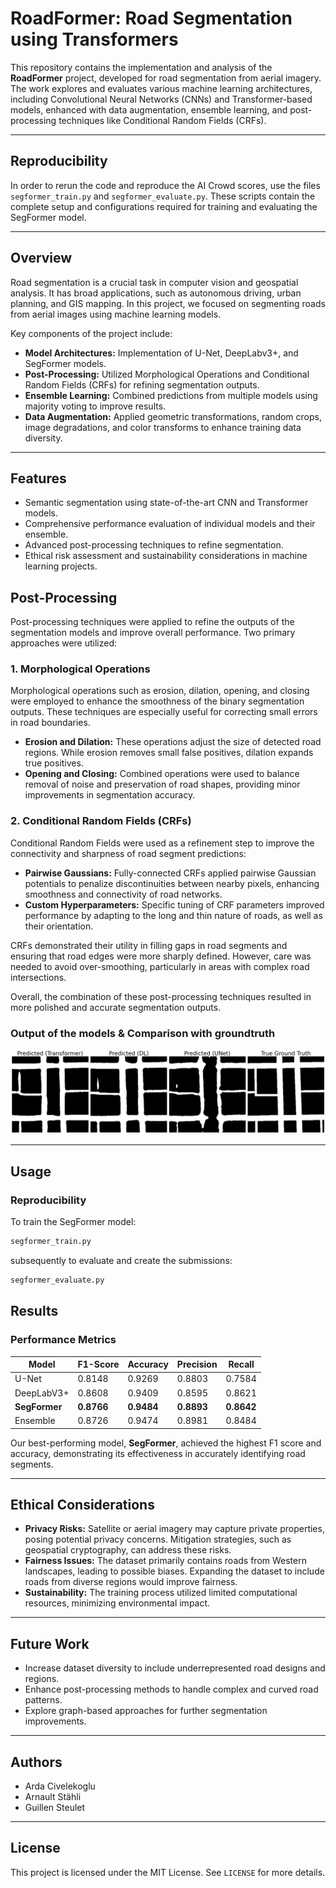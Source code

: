 # RoadFormer: Road Segmentation using Transformers

This repository contains the implementation and analysis of the **RoadFormer** project, developed for road segmentation from aerial imagery. The work explores and evaluates various machine learning architectures, including Convolutional Neural Networks (CNNs) and Transformer-based models, enhanced with data augmentation, ensemble learning, and post-processing techniques like Conditional Random Fields (CRFs).

---

## Reproducibility

In order to rerun the code and reproduce the AI Crowd scores, use the files `segformer_train.py` and `segformer_evaluate.py`. These scripts contain the complete setup and configurations required for training and evaluating the SegFormer model.

---

## Overview

Road segmentation is a crucial task in computer vision and geospatial analysis. It has broad applications, such as autonomous driving, urban planning, and GIS mapping. In this project, we focused on segmenting roads from aerial images using machine learning models.

Key components of the project include:
- **Model Architectures:** Implementation of U-Net, DeepLabv3+, and SegFormer models.
- **Post-Processing:** Utilized Morphological Operations and Conditional Random Fields (CRFs) for refining segmentation outputs.
- **Ensemble Learning:** Combined predictions from multiple models using majority voting to improve results.
- **Data Augmentation:** Applied geometric transformations, random crops, image degradations, and color transforms to enhance training data diversity.

---

## Features

- Semantic segmentation using state-of-the-art CNN and Transformer models.
- Comprehensive performance evaluation of individual models and their ensemble.
- Advanced post-processing techniques to refine segmentation.
- Ethical risk assessment and sustainability considerations in machine learning projects.

## Post-Processing

Post-processing techniques were applied to refine the outputs of the segmentation models and improve overall performance. Two primary approaches were utilized:

### 1. Morphological Operations

Morphological operations such as erosion, dilation, opening, and closing were employed to enhance the smoothness of the binary segmentation outputs. These techniques are especially useful for correcting small errors in road boundaries. 

- **Erosion and Dilation:** These operations adjust the size of detected road regions. While erosion removes small false positives, dilation expands true positives.
- **Opening and Closing:** Combined operations were used to balance removal of noise and preservation of road shapes, providing minor improvements in segmentation accuracy.

### 2. Conditional Random Fields (CRFs)

Conditional Random Fields were used as a refinement step to improve the connectivity and sharpness of road segment predictions:
- **Pairwise Gaussians:** Fully-connected CRFs applied pairwise Gaussian potentials to penalize discontinuities between nearby pixels, enhancing smoothness and connectivity of road networks.
- **Custom Hyperparameters:** Specific tuning of CRF parameters improved performance by adapting to the long and thin nature of roads, as well as their orientation.

CRFs demonstrated their utility in filling gaps in road segments and ensuring that road edges were more sharply defined. However, care was needed to avoid over-smoothing, particularly in areas with complex road intersections.

Overall, the combination of these post-processing techniques resulted in more polished and accurate segmentation outputs.

### Output of the models & Comparison with groundtruth

![Models Output and Groundtruth](data/val_1_example.png "Example of Segmentations")


---

## Usage

### Reproducibility

To train the SegFormer model:
```bash
segformer_train.py
```
subsequently to evaluate and create the submissions:
```bash
segformer_evaluate.py
```





## Results

### Performance Metrics

| Model         | F1-Score | Accuracy | Precision | Recall  |
|---------------|----------|----------|-----------|---------|
| U-Net         | 0.8148   | 0.9269   | 0.8803    | 0.7584  |
| DeepLabV3+    | 0.8608   | 0.9409   | 0.8595    | 0.8621  |
| **SegFormer** | **0.8766** | **0.9484** | **0.8893** | **0.8642** |
| Ensemble      | 0.8726   | 0.9474   | 0.8981    | 0.8484  |

Our best-performing model, **SegFormer**, achieved the highest F1 score and accuracy, demonstrating its effectiveness in accurately identifying road segments.

---

## Ethical Considerations

- **Privacy Risks:** Satellite or aerial imagery may capture private properties, posing potential privacy concerns. Mitigation strategies, such as geospatial cryptography, can address these risks.
- **Fairness Issues:** The dataset primarily contains roads from Western landscapes, leading to possible biases. Expanding the dataset to include roads from diverse regions would improve fairness.
- **Sustainability:** The training process utilized limited computational resources, minimizing environmental impact.

---

## Future Work

- Increase dataset diversity to include underrepresented road designs and regions.
- Enhance post-processing methods to handle complex and curved road patterns.
- Explore graph-based approaches for further segmentation improvements.

---

## Authors

- Arda Civelekoglu
- Arnault Stähli
- Guillen Steulet

---

## License

This project is licensed under the MIT License. See `LICENSE` for more details.